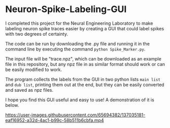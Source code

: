 # Neuron-Spike-Labeling-GUI
I completed this project for the Neural Engineering Laboratory to make labeling neuron spike traces easier 
by creating a GUI that could label spikes with two degrees of certainty.

The code can be run by downloading the .py file and running it in the command line by executing the command `python Spike_Marker.py`.

The input file will be "trace.npz", which can be downloaded as an example file in this repository, but any npz file in as similar format should work or can be easily modified to work. 

The program collects the labels from the GUI in two python lists `main list` and `dub list`, printing them out at the end, but they can be easily converted and saved as npz files.

I hope you find this GUI useful and easy to use! A demonstration of it is below.



https://user-images.githubusercontent.com/65694382/137035181-eaf16952-a32d-4ac1-b99c-58b511b6cbfa.mp4

